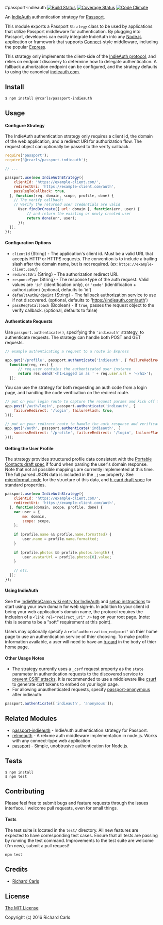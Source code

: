 #passport-indieauth
[![Build Status](https://travis-ci.org/richardcarls/passport-indieauth.svg?branch=master)](https://travis-ci.org/richardcarls/passport-indieauth)
[![Coverage Status](https://coveralls.io/repos/github/richardcarls/passport-indieauth/badge.svg?branch=master)](https://coveralls.io/github/richardcarls/passport-indieauth?branch=master)
[![Code Climate](https://codeclimate.com/github/richardcarls/passport-indieauth/badges/gpa.svg)](https://codeclimate.com/github/richardcarls/passport-indieauth)

An [IndieAuth](http://indiewebcamp.com/IndieAuth) authentication strategy for [Passport](http://passportjs.org/).

This module exports a Passport `Strategy` class to be used by applications that utilize Passport
middleware for authentication. By plugging into Passport, developers can easily integrate IndieAuth
into any [Node.js](https://nodejs.org/en/) application or framework that supports
[Connect](http://www.senchalabs.org/connect/)-style middleware, including the popular [Express](http://expressjs.com/).

This strategy only implements the client-side of the [IndieAuth protocol](http://indiewebcamp.com/IndieAuthProtocol), and relies on endpoint discovery to determine how
to delegate authentication. A fallback authorization endpoint can be configured, and the strategy defaults to using the canonical [indieauth.com](https://indieauth.com).

## Install

```shell
$ npm install @rcarls/passport-indieauth
```

## Usage

#### Configure Strategy
The IndieAuth authentication strategy only requires a client id, the domain of the web application, and a
redirect URI for authorization flow. The request object can optionally be passed to the verify callback.

```javascript
require('passport');
require('@rcarls/passport-indieauth');

// ...

passport.use(new IndieAuthStrategy({
	clientId: 'https://example-client.com/',
	redirectUri: 'https://example-client.com/auth',
	passReqToCallback: true,
  }, function(req, domain, scope, profile, done) {
  	// The verify callback:
  	// Verify the returned user credentials are valid
	  User.findOrCreate({ url: domain }, function(err, user) {
		  // and return the existing or newly created user
		  return done(err, user);
	  });
  });
});
```

#### Configuration Options
- `clientId` {String} - The application's client id. Must be a valid URL that accepts HTTP or HTTPS requests.
  The convention is to include a trailing slash after the domain name, but is not required.
  (ex: `https://example-client.com/`)
- `redirectUri` {String} - The authorization redirect URI.
- `responseType` {String} - The response type of the auth request. Valid values are `'id'` (identification only), or `'code'` (identification + authorization) (optional, defaults to 'id')
- `defaultAuthEndpoint` {String} - The fallback authorization service to use if not discovered. (optional, defaults to 'https://indieauth.com/auth')
- `passReqToCallback` {Boolean} - If `true`, passes the request object to the verify callback. (optional, defaults to false)

#### Authenticate Requests
Use `passport.authenticate()`, specifying the `'indieauth'` strategy, to authenticate requests. The strategy can handle both POST and GET requests.

```javascript
// example authenticating a request to a route in Express

app.get('/profile', passport.authenticate('indieauth', { failureRedirect: '/login' }),
  function(req, res) {
	  // req.user contains the authenticated user instance
	  return res.send('<h1>Logged in as ' + req.user.url + '</h1>');
  });
```

You can use the strategy for both requesting an auth code from a login page, and handling the code verification on the redirect route.

```javascript
// put on your login route to capture the request params and kick off the authorization flow
app.post('/auth/login', passport.authenticate('indieauth', {
	failureRedirect: '/login', failureFlash: true,
}));

// put on your redirect route to handle the auth response and verification
app.get('/auth', passport.authenticate('indieauth', {
	successRedirect: '/profile', failureRedirect: '/login', failureFlash: true,
}));
```

#### Getting the User Profile
The strategy provides structured profile data consistent with the [Portable Contacts draft spec](http://portablecontacts.net/draft-spec.html) if found when parsing the user's domain response. Note that not all possible mappings are currently implemented at this time. The full parsed JSON data is included in the `_json` property. See [microformat-node](https://github.com/glennjones/microformat-node#output) for the structure of this data, and [h-card draft spec](http://microformats.org/wiki/h-card) for standard properties.

```javascript
passport.use(new IndieAuthStrategy({
	clientId: 'https://example-client.com/',
	redirectUri: 'https://example-client.com/auth',
  }, function(domain, scope, profile, done) {
    var user = {
		me: domain,
		scope: scope,
	};
	
	if (profile.name && profile.name.formatted) {
		user.name = profile.name.formatted;
	}
	
	if (profile.photos && profile.photos.length) {
		user.avatarUrl = profile.photos[0].value;
	}
	
	// etc.
  });
});
```

#### Using IndieAuth
See the [IndieWebCamp wiki entry for IndieAuth](http://indiewebcamp.com/IndieAuth) and [setup instructions](https://indieauth.com/setup) to start using your own domain for web sign-in. In addition to your client id being your web application's domain name, the protocol requires the inclusion of a `<link rel="redirect_uri" />` tag on your root page. (note: this is seems to be a "soft" requirement at this point).

Users may optionally specify a `rel="authorization_endpoint"` on thier home page to use an authentication service of thier choosing. To make profile information available, a user will need to have an [h-card](http://microformats.org/wiki/h-card) in the body of thier home page.

#### Other Usage Notes
- The strategy currently uses a `_csrf` request property as the `state` parameter in authentication requests to the discovered service to [prevent CSRF attacks](http://tools.ietf.org/html/rfc6749#section-10.12). It is recommended to use a middleware like [csurf](https://www.npmjs.com/package/csurf) to generate csrf tokens to embed on your login page.
- For allowing unauthenticated requests, specify [passport-anonymous](https://www.npmjs.com/package/passport-anonymous) after indieauth:

```javascript
passport.authenticate(['indieauth', 'anonymous']);
```

## Related Modules
- [passport-indieauth](https://github.com/mko/passport-indieauth) - IndieAuth authentication strategy for Passport.
- [relmeauth](https://www.npmjs.com/package/relmeauth) - A rel=me auth middleware implementation in node.js. Works with any connect-type web application
- [passport](https://github.com/jaredhanson/passport) - Simple, unobtrusive authentication for Node.js.

## Tests

```shell
$ npm install
$ npm test
```

## Contributing
Please feel free to submit bugs and feature requests through the issues interface. I welcome pull requests, even for small things.

#### Tests
The test suite is located in the `test/` directory. All new features are expected to have corresponding test cases. Ensure that all tests are passing by running the test command. Improvements to the test suite are welcome (I'm new), submit a pull request!

```shell
npm test
```

## Credits
- [Richard Carls](https://richardcarls.com)

## License

[The MIT License](http://opensource.org/licenses/MIT)

Copyright (c) 2016 Richard Carls
